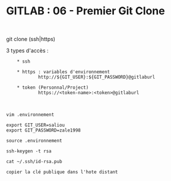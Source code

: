 # GITLAB : 06 - Premier Git Clone


<br>

git clone (ssh|https)

3 types d'accès :

		* ssh

		* https : variables d'environnement
				http://${GIT_USER}:${GIT_PASSWORD}@gitlaburl

		* token (Personnal/Project)
				https://<token-name>:<token>@gitlaburl


<br>

```
vim .environnement

export GIT_USER=saliou
export GIT_PASSWORD=zale1998

source .environnement

ssh-keygen -t rsa

cat ~/.ssh/id-rsa.pub

copier la clé publique dans l'hote distant

```
